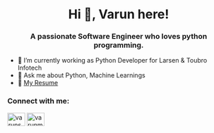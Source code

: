 <h1 align="center">Hi 👋, Varun here!</h1>
<h3 align="center">A passionate Software Engineer who loves python programming.</h3>


- 🔭 I’m currently working as Python Developer for Larsen & Toubro Infotech
- 💬 Ask me about Python, Machine Learnings
- 📕 <a href="https://drive.google.com/file/d/1HkmSz69kRXuVI4nT8zYEhwoPfY7nssuS/view?usp=share_link"> My Resume </a>

<h3 align="left">Connect with me:</h3>
<p align="left">
<a href="https://www.linkedin.com/in/varunmhatre99/" target="_blank" rel="noopener noreferrer"><img align="center" src="https://raw.githubusercontent.com/rahuldkjain/github-profile-readme-generator/master/src/images/icons/Social/linked-in-alt.svg" alt="varunsmhatre" height="30" width="40" /></a>
 <a href="mailto:vmhatre99@gmail.com" target="blank"><img align="center" src="https://raw.githubusercontent.com/
 save/varunsmhatre/main/Gmail-Logo2.svg" alt="varunmhatre99" height="30" width="40" /></a>
</p>
